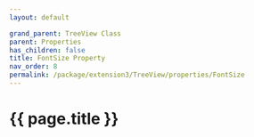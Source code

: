 ```yaml
---
layout: default

grand_parent: TreeView Class
parent: Properties
has_children: false
title: FontSize Property
nav_order: 8
permalink: /package/extension3/TreeView/properties/FontSize
---
```

# {{ page.title }}

